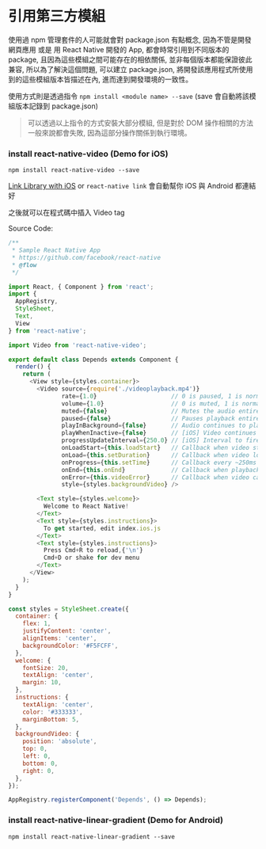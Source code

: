 # 引用第三方模組

使用過 npm 管理套件的人可能就會對 package.json 有點概念, 因為不管是開發網頁應用 或是 用 React Native 開發的 App, 都會時常引用到不同版本的 package, 且因為這些模組之間可能存在的相依關係, 並非每個版本都能保證彼此兼容, 所以為了解決這個問題, 可以建立 package.json, 將開發該應用程式所使用到的這些模組版本皆描述在內, 進而達到開發環境的一致性。

使用方式則是透過指令 `npm install <module name> --save` (save 會自動將該模組版本記錄到 package.json)

> 可以透過以上指令的方式安裝大部分模組, 但是對於 DOM 操作相關的方法一般來說都會失敗, 因為這部分操作關係到執行環境。

 ### install react-native-video (Demo for iOS)

`npm install react-native-video --save`

[Link Library with iOS](https://facebook.github.io/react-native/docs/linking-libraries-ios.html) or `react-native link` 會自動幫你 iOS 與 Android 都連結好

之後就可以在程式碼中插入 Video tag

Source Code:
```javascript
/**
 * Sample React Native App
 * https://github.com/facebook/react-native
 * @flow
 */

import React, { Component } from 'react';
import {
  AppRegistry,
  StyleSheet,
  Text,
  View
} from 'react-native';

import Video from 'react-native-video';

export default class Depends extends Component {
  render() {
    return (
      <View style={styles.container}>
        <Video source={require('./videoplayback.mp4')}
               rate={1.0}                     // 0 is paused, 1 is normal.
               volume={1.0}                   // 0 is muted, 1 is normal.
               muted={false}                  // Mutes the audio entirely.
               paused={false}                 // Pauses playback entirely.
               playInBackground={false}       // Audio continues to play when app entering background.
               playWhenInactive={false}       // [iOS] Video continues to play when control or notification center are shown.
               progressUpdateInterval={250.0} // [iOS] Interval to fire onProgress (default to ~250ms)
               onLoadStart={this.loadStart}   // Callback when video starts to load
               onLoad={this.setDuration}      // Callback when video loads
               onProgress={this.setTime}      // Callback every ~250ms with currentTime
               onEnd={this.onEnd}             // Callback when playback finishes
               onError={this.videoError}      // Callback when video cannot be loaded
               style={styles.backgroundVideo} />

        <Text style={styles.welcome}>
          Welcome to React Native!
        </Text>
        <Text style={styles.instructions}>
          To get started, edit index.ios.js
        </Text>
        <Text style={styles.instructions}>
          Press Cmd+R to reload,{'\n'}
          Cmd+D or shake for dev menu
        </Text>
      </View>
    );
  }
}

const styles = StyleSheet.create({
  container: {
    flex: 1,
    justifyContent: 'center',
    alignItems: 'center',
    backgroundColor: '#F5FCFF',
  },
  welcome: {
    fontSize: 20,
    textAlign: 'center',
    margin: 10,
  },
  instructions: {
    textAlign: 'center',
    color: '#333333',
    marginBottom: 5,
  },
  backgroundVideo: {
    position: 'absolute',
    top: 0,
    left: 0,
    bottom: 0,
    right: 0,
  },
});

AppRegistry.registerComponent('Depends', () => Depends);

```

 ### install react-native-linear-gradient (Demo for Android)
 
`npm install react-native-linear-gradient --save`